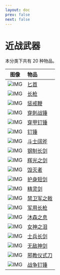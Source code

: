 ```yaml
---
layout: doc
prev: false
next: false
---
```


# 近战武器

本分类下共有 20 种物品。

| 图像 | 物品 |
| :-: | :-- |
| ![IMG](/wiki/item/dagger.png) | [匕首](dagger) |
| ![IMG](/wiki/item/spear.png) | [长枪](spear) |
| ![IMG](/wiki/item/crop.png) | [惩戒鞭](crop) |
| ![IMG](/wiki/item/mace_pick.png) | [穿刺战锤](mace-pick) |
| ![IMG](/wiki/item/mace_spike.png) | [穿甲钉锤](mace-spike) |
| ![IMG](/wiki/item/mace.png) | [钉锤](mace) |
| ![IMG](/wiki/item/spear_big_axe.png) | [斗士阔斧](spear-big-axe) |
| ![IMG](/wiki/item/sword_iron.png) | [钢制长剑](sword-iron) |
| ![IMG](/wiki/item/sword_light.png) | [辉光之剑](sword-light) |
| ![IMG](/wiki/item/mace_hammar.png) | [毁灭者](mace-hammar) |
| ![IMG](/wiki/item/dagger_short.png) | [护身短剑](dagger-short) |
| ![IMG](/wiki/item/sword_elf.png) | [精灵剑](sword-elf) |
| ![IMG](/wiki/item/spear_axe.png) | [禁卫军之戟](spear-axe) |
| ![IMG](/wiki/item/spear_army.png) | [军用长枪](spear-army) |
| ![IMG](/wiki/item/sword_holy.png) | [沐森之息](sword-holy) |
| ![IMG](/wiki/item/dagger_tear.png) | [女神之泪](dagger-tear) |
| ![IMG](/wiki/item/sword_soldier.png) | [士兵长剑](sword-soldier) |
| ![IMG](/wiki/item/sword_light.png) | [无敌神剑](sword-dev) |
| ![IMG](/wiki/item/dagger_cult.png) | [邪教仪式刀](dagger-cult) |
| ![IMG](/wiki/item/mace_warrior.png) | [战争钉锤](mace-warrior) |

<style scoped>
  td img { max-width: 64px; max-height: 64px; }
</style>
